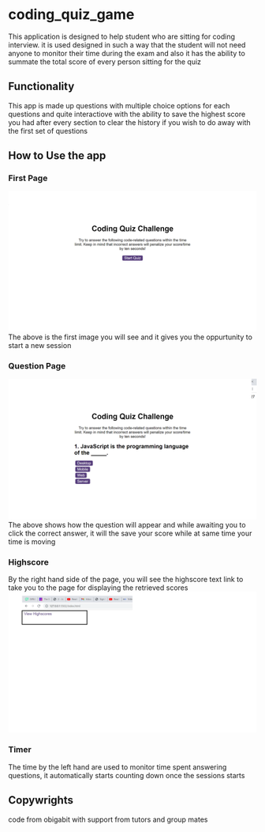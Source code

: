 # coding_quiz_game

This application is designed to help student who are sitting for coding interview. it is used designed in such a way that the student will not need anyone to monitor their time during the exam and also it has the ability to summate the total score of every person sitting for the quiz

## Functionality

This app is made up questions with multiple choice options for each questions and quite interactiove with the ability to save the highest score you had after every section to clear the history if you wish to do away with the first set of questions

## How to Use the app

### First Page

![index page](./images/first-Page.png)
The above is the first image you will see and it gives you the oppurtunity to start a new session

### Question Page

![Question Page](./images/Questions.png)
The above shows how the question will appear and while awaiting you to click the correct answer, it will the save your score while at same time your time is moving

### Highscore

By the right hand side of the page, you will see the highscore text link to take you to the page for displaying the retrieved scores
![High score](./images/Highscore.png)

### Timer

The time by the left hand are used to monitor time spent answering questions, it automatically starts counting down once the sessions starts

## Copywrights

code from obigabit with support from tutors and group mates
